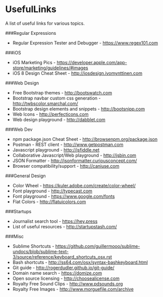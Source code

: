 # UsefulLinks
A list of useful links for various topics.

###Regular Expressions
* Regular Expression Tester and Debugger - https://www.regex101.com

###iOS
* iOS Marketing Pics - https://developer.apple.com/app-store/marketing/guidelines/#images 
* iOS 8 Design Cheat Sheet - http://iosdesign.ivomynttinen.com 

###Web Design
* Free Bootstrap themes - http://bootswatch.com
* Bootstrap navbar custom css generation - http://twbscolor.smarchal.com/
* Bootstrap design elements and snippets - http://bootsnipp.com
* Web Icons - http://perfecticons.com
* Web design playground - http://dabblet.com

###Web Dev
* npm package.json Cheat Sheet - http://browsenpm.org/package.json
* Postman - REST client - http://www.getpostman.com
* Javascript playground - http://jsfiddle.net
* Collaborative Javascript/Web playground - http://jsbin.com
* JSON Formatter - http://jsonformatter.curiousconcept.com/
* Browser compatibility/support - http://caniuse.com

###General Design
* Color Wheel - https://kuler.adobe.com/create/color-wheel/
* Font playground - http://typecast.com
* Font playground - https://www.google.com/fonts
* Flat Colors - http://flatuicolors.com 

###Startups
* Journalist search tool - https://hey.press
* List of useful resources - http://startupstash.com/

###Misc
* Sublime Shortcuts - https://github.com/guillermooo/sublime-undocs/blob/sublime-text-3/source/reference/keyboard_shortcuts_osx.rst
* Bash shortcuts - http://ss64.com/osx/syntax-bashkeyboard.html
* Git guide - http://rogerdudler.github.io/git-guide/
* Domain name search - https://domize.com
* Open source licensing - http://choosealicense.com
* Royalty Free Sound Clips - http://www.pdsounds.org
* Royalty Free Images - http://www.morguefile.com/archive
